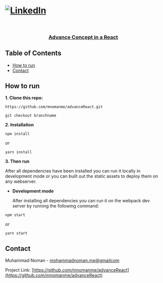 # [![LinkedIn][linkedin-shield]][linkedin-url]

<!-- PROJECT Title -->
<br />
<p align="center">
  <h3 align="center"><a href="https://github.com/mnomanme/advanceReact">Advance Concept in a React</a></h3>

<!-- TABLE OF CONTENTS -->

## Table of Contents

- [How to run](#how-to-run)
- [Contact](#contact)

## How to run

**1. Clone this repo:**

```git
https://github.com/mnomanme/advanceReact.git
```

```git
git checkout branchname
```

**2. Installation**

```npm
npm install
```

_or_

```yarn
yarn install
```

**3. Then run**

After all dependencies have been installed you can run it locally in development mode or you can built out the static assets to deploy them on any webserver.

- **Development mode**

  After installing all dependencies you can run it on the webpack dev server by running the following command:

```npm
npm start
```

_or_

```yarn
yarn start
```

<!-- CONTACT -->

## Contact

Muhammad Noman - [mohammadnoman.me@gmailcom](mailto:mohammadnoman.me@gmail.com)

Project Link: [https://github.com/mnomanme/advanceReact](https://github.com/mnomanme/advanceReact)

<!-- MARKDOWN LINKS & IMAGES -->

[linkedin-shield]: https://img.shields.io/badge/-LinkedIn-black.svg?style=flat-square&logo=linkedin&colorB=555
[linkedin-url]: https://www.linkedin.com/in/mnomanme/
